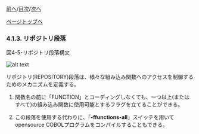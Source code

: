 <!--navi start1-->
[前へ](4-1-2.md)/[目次](https://momo2584.github.io/opensourcecobol.github.io/markdown/TOC.html)/[次へ](4-1-4.md)
<!--navi end1-->
<!--navi start2-->

[ページトップへ](4-1-3.md)
<!--navi end2-->
### 4.1.3. リポジトリ段落

図4-5-リポジトリ段落構文

![alt text](Image/4-5.png)

リポジトリ(REPOSITORY)段落は、様々な組み込み関数へのアクセスを制御するためのメカニズムを定義する。

1. 関数名の前に「FUNCTION」とコーディングしなくても、一つ以上(またはすべて)の組み込み関数に使用可能とするフラグを立てることができる。<!--組み込み関数については6.1.7で説明する。-->

2. この段落を使用する代わりに、「**-ffunctions-all**」スイッチを用いてopensource COBOLプログラムをコンパイルすることもできる。


